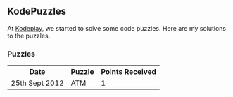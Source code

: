 ## KodePuzzles

At [Kodeplay](http://www.kodeplay.com), we started to solve some code puzzles. Here are my solutions to the puzzles. 

### Puzzles

<table>
  <tr>
    <th>Date</th><th>Puzzle</th><th>Points Received</th>
  </tr>
  <tr>
    <td>25th Sept 2012</td><td>ATM</td><td>1</td>
  <tr>
</table>

